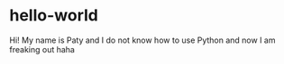 # hello-world

Hi! My name is Paty and I do not know how to use Python and now I am freaking out haha
